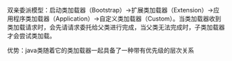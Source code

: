 双亲委派模型：启动类加载器（Bootstrap）-&gt;扩展类加载器（Extension）-&gt;应用程序类加载器（Application）-&gt;自定义类加载器（Custom）。当类加载器收到类加载请求时，会先请请求委托给父类进行完成，当父类无法完成时，子类加载器才会尝试类加载。

优势：java类随着它的类加载器一起具备了一种带有优先级的层次关系

